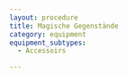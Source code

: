 ```yaml
---
layout: procedure
title: Magische Gegenstände
category: equipment
equipment_subtypes:
  - Accessoirs

---
```


